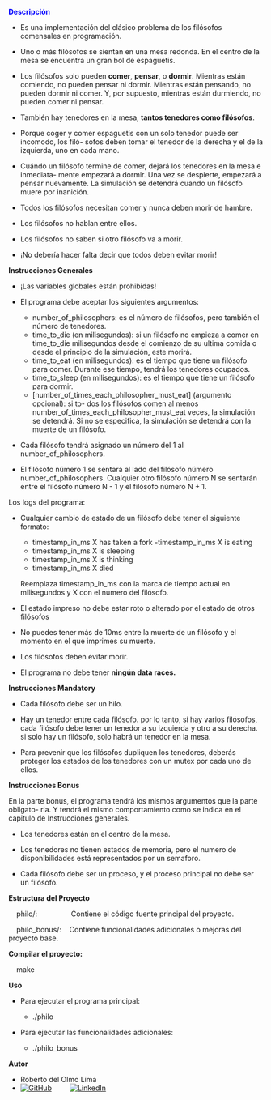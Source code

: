 <span style="color: blue; font-weight: bold;">**Descripción**</span>

- Es una implementación del clásico problema de los filósofos comensales en programación.

- Uno o más filósofos se sientan en una mesa redonda.
   En el centro de la mesa se encuentra un gran bol de espaguetis.
   
-  Los filósofos solo pueden **comer**, **pensar**, o **dormir**.
Mientras están comiendo, no pueden pensar ni dormir.
Mientras están pensando, no pueden dormir ni comer.
Y, por supuesto, mientras están durmiendo, no pueden comer ni pensar.
   
-  También hay tenedores en la mesa, **tantos tenedores como filósofos**.

-  Porque coger y comer espaguetis con un solo tenedor puede ser incomodo, los filó-
sofos deben tomar el tenedor de la derecha y el de la izquierda, uno en cada mano.
   
-  Cuándo un filósofo termine de comer, dejará los tenedores en la mesa e inmediata-
mente empezará a dormir. Una vez se despierte, empezará a pensar nuevamente.
La simulación se detendrá cuando un filósofo muere por inanición.
   
-  Todos los filósofos necesitan comer y nunca deben morir de hambre.

-  Los filósofos no hablan entre ellos.

-  Los filósofos no saben si otro filósofo va a morir.

-  ¡No debería hacer falta decir que todos deben evitar morir!

**Instrucciones Generales**

-	¡Las variables globales están prohibidas!

-	El programa debe aceptar los siguientes argumentos:
  
	- number_of_philosophers: es el número de filósofos, pero también el número de tenedores.
 	- time_to_die (en milisegundos): si un filósofo no empieza a comer en time_to_die
milisegundos desde el comienzo de su ultima comida o desde el principio de la
simulación, este morirá.
 	- time_to_eat (en milisegundos): es el tiempo que tiene un filósofo para comer.
Durante ese tiempo, tendrá los tenedores ocupados.
 	- time_to_sleep (en milisegundos): es el tiempo que tiene un filósofo para
dormir.
    - [number_of_times_each_philosopher_must_eat] (argumento opcional): si to-
dos los filósofos comen al menos number_of_times_each_philosopher_must_eat
veces, la simulación se detendrá. Si no se especifica, la simulación se detendrá
con la muerte de un filósofo.

- Cada filósofo tendrá asignado un número del 1 al number_of_philosophers.
- El filósofo número 1 se sentará al lado del filósofo número number_of_philosophers.
Cualquier otro filósofo número N se sentarán entre el filósofo número N - 1 y el filósofo
número N + 1.

Los logs del programa:

- Cualquier cambio de estado de un filósofo debe tener el siguiente formato:
	- timestamp_in_ms X has taken a fork
	-timestamp_in_ms X is eating
	- timestamp_in_ms X is sleeping
	- timestamp_in_ms X is thinking
	- timestamp_in_ms X died
   
	Reemplaza timestamp_in_ms con la marca de tiempo actual en milisegundos
	y X con el numero del filósofo.

- El estado impreso no debe estar roto o alterado por el estado de otros filósofos
  
- No puedes tener más de 10ms entre la muerte de un filósofo y el momento en el que
imprimes su muerte.

- Los filósofos deben evitar morir.
  
- El programa no debe tener **ningún data races.**

**Instrucciones Mandatory**

- Cada filósofo debe ser un hilo.
  
- Hay un tenedor entre cada filósofo. por lo tanto, si hay varios filósofos, cada filósofo
debe tener un tenedor a su izquierda y otro a su derecha. si solo hay un filósofo,
solo habrá un tenedor en la mesa.

- Para prevenir que los filósofos dupliquen los tenedores, deberás proteger los estados
de los tenedores con un mutex por cada uno de ellos.

**Instrucciones Bonus**

En la parte bonus, el programa tendrá los mismos argumentos que la parte obligato-
ria. Y tendrá el mismo comportamiento como se indica en el capitulo de Instrucciones
generales.

- Los tenedores están en el centro de la mesa.

- Los tenedores no tienen estados de memoria, pero el numero de disponibilidades
está representados por un semaforo.

- Cada filósofo debe ser un proceso, y el proceso principal no debe ser un filósofo.

**Estructura del Proyecto**

&nbsp;&nbsp;&nbsp;&nbsp;philo/:&nbsp;&nbsp;&nbsp;&nbsp;&nbsp;&nbsp;&nbsp;&nbsp;&nbsp;&nbsp;&nbsp;&nbsp;&nbsp;&nbsp;&nbsp;&nbsp;&nbsp;Contiene el código fuente principal del proyecto.
    
&nbsp;&nbsp;&nbsp;&nbsp;philo_bonus/:&nbsp;&nbsp;&nbsp;&nbsp;Contiene funcionalidades adicionales o mejoras del proyecto base.


**Compilar el proyecto:**

&nbsp;&nbsp;&nbsp;&nbsp;make

**Uso**

- Para ejecutar el programa principal:

  - ./philo

- Para ejecutar las funcionalidades adicionales:
  
  - ./philo_bonus

**Autor**

- Roberto del Olmo Lima
- [![GitHub](https://img.shields.io/badge/GitHub-Profile-informational?style=for-the-badge&logo=github&logoColor=white&color=181717)](https://github.com/legrol)
 &nbsp;&nbsp;&nbsp;&nbsp;&nbsp;&nbsp;&nbsp;&nbsp;[![LinkedIn](https://img.shields.io/badge/LinkedIn-0077B5?style=for-the-badge&logo=linkedin&logoColor=white)](https://www.linkedin.com/in/roberto-del-olmo-731746245)

